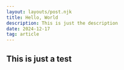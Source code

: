 ```yaml
---
layout: layouts/post.njk
title: Hello, World
description: This is just the description
date: 2024-12-17
tag: article
---
```


## This is just a test